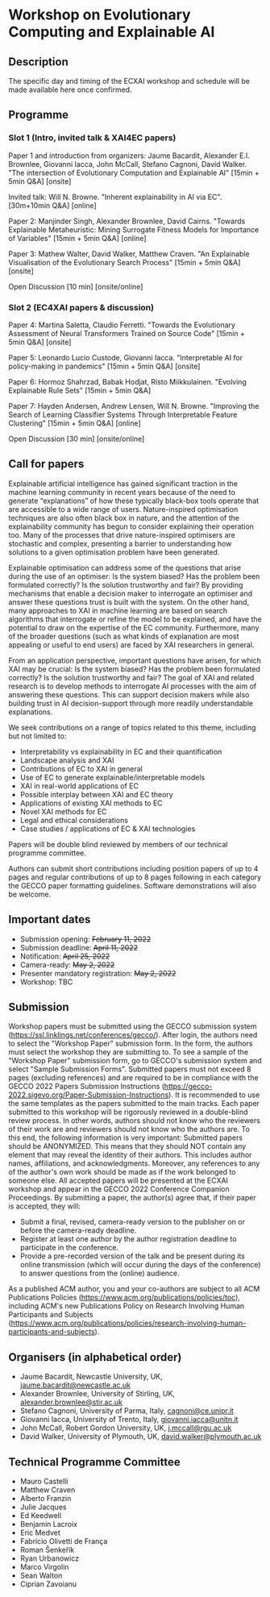 # Workshop on Evolutionary Computing and Explainable AI
## Description

The specific day and timing of the ECXAI workshop and schedule will be made available here once confirmed.

## Programme

### Slot 1 (Intro, invited talk & XAI4EC papers)

Paper 1 and introduction from organizers: Jaume Bacardit, Alexander E.I. Brownlee, Giovanni Iacca, John McCall, Stefano Cagnoni, David Walker. "The intersection of Evolutionary Computation and Explainable AI" [15min + 5min Q&A] [onsite]

Invited talk: Will N. Browne. "Inherent explainability in AI via EC". [30m+10min Q&A] [online]

Paper 2: Manjinder Singh, Alexander Brownlee, David Cairns. "Towards Explainable Metaheuristic: Mining Surrogate Fitness Models for Importance of Variables" [15min + 5min Q&A] [online]

Paper 3: Mathew Walter, David Walker, Matthew Craven. "An Explainable Visualisation of the Evolutionary Search Process" [15min + 5min Q&A] [onsite]

Open Discussion [10 min] [onsite/online]

### Slot 2 (EC4XAI papers & discussion)

Paper 4: Martina Saletta, Claudio Ferretti. "Towards the Evolutionary Assessment of Neural Transformers Trained on Source Code" [15min + 5min Q&A] [onsite]

Paper 5: Leonardo Lucio Custode, Giovanni Iacca. "Interpretable AI for policy-making in pandemics" [15min + 5min Q&A] [onsite]

Paper 6: Hormoz Shahrzad, Babak Hodjat, Risto Miikkulainen. "Evolving Explainable Rule Sets" [15min + 5min Q&A]

Paper 7: Hayden Andersen, Andrew Lensen, Will N. Browne. "Improving the Search of Learning Classifier Systems Through Interpretable Feature Clustering" [15min + 5min Q&A] [online]

Open Discussion [30 min] [onsite/online]


## Call for papers
Explainable artificial intelligence has gained significant traction in the machine learning community in recent years because of the need to generate “explanations” of how these typically black-box tools operate that are accessible to a wide range of users. Nature-inspired optimisation techniques are also often black box in nature, and the attention of the explainability community has begun to consider explaining their operation too. Many of the processes that drive nature-inspired optimisers are stochastic and complex, presenting a barrier to understanding how solutions to a given optimisation problem have been generated.

Explainable optimisation can address some of the questions that arise during the use of an optimiser: Is the system biased? Has the problem been formulated correctly? Is the solution trustworthy and fair? By providing mechanisms that enable a decision maker to interrogate an optimiser and answer these questions trust is built with the system. On the other hand, many approaches to XAI in machine learning are based on search algorithms that interrogate or refine the model to be explained, and have the potential to draw on the expertise of the EC community. Furthermore, many of the broader questions (such as what kinds of explanation are most appealing or useful to end users) are faced by XAI researchers in general.

From an application perspective, important questions have arisen, for which XAI may be crucial: Is the system biased? Has the problem been formulated correctly? Is the solution trustworthy and fair? The goal of XAI and related research is to develop methods to interrogate AI processes with the aim of answering these questions. This can support decision makers while also building trust in AI decision-support through more readily understandable explanations.

We seek contributions on a range of topics related to this theme, including but not limited to:
- Interpretability vs explainability in EC and their quantification
- Landscape analysis and XAI
- Contributions of EC to XAI in general
- Use of EC to generate explainable/interpretable models
- XAI in real-world applications of EC
- Possible interplay between XAI and EC theory
- Applications of existing XAI methods to EC
- Novel XAI methods for EC
- Legal and ethical considerations
- Case studies / applications of EC & XAI technologies

Papers will be double blind reviewed by members of our technical programme committee.

Authors can submit short contributions including position papers of up to 4 pages and regular contributions of up to 8 pages following in each category the GECCO paper formatting guidelines. Software demonstrations will also be welcome. 

## Important dates
 - Submission opening: ~~February 11, 2022~~
 - Submission deadline: ~~April 11, 2022~~
 - Notification: ~~April 25, 2022~~
 - Camera-ready: ~~May 2, 2022~~
 - Presenter mandatory registration: ~~May 2, 2022~~
 - Workshop: TBC

## Submission
Workshop papers must be submitted using the GECCO submission system (https://ssl.linklings.net/conferences/gecco/). After login, the authors need to select the "Workshop Paper" submission form. In the form, the authors must select the workshop they are submitting to. To see a sample of the "Workshop Paper" submission form, go to GECCO's submission system and select "Sample Submission Forms". Submitted papers must not exceed 8 pages (excluding references) and are required to be in compliance with the GECCO 2022 Papers Submission Instructions (https://gecco-2022.sigevo.org/Paper-Submission-Instructions). It is recommended to use the same templates as the papers submitted to the main tracks.  Each paper submitted to this workshop will be rigorously reviewed in a double-blind review process. In other words, authors should not know who the reviewers of their work are and reviewers should not know who the authors are. To this end, the following information is very important: Submitted papers should be ANONYMIZED. This means that they should NOT contain any element that may reveal the identity of their authors. This includes author names, affiliations, and acknowledgments. Moreover, any references to any of the author's own work should be made as if the work belonged to someone else. All accepted papers will be presented at the ECXAI workshop and appear in the GECCO 2022 Conference Companion Proceedings. By submitting a paper, the author(s) agree that, if their paper is accepted, they will:

 - Submit a final, revised, camera-ready version to the publisher on or before the camera-ready deadline.
 - Register at least one author by the author registration deadline to participate in the conference.
 - Provide a pre-recorded version of the talk and be present during its online transmission (which will occur during the days of the conference) to answer questions from the (online) audience.

As a published ACM author, you and your co-authors are subject to all ACM Publications Policies (https://www.acm.org/publications/policies/toc), including ACM's new Publications Policy on Research Involving Human Participants and Subjects (https://www.acm.org/publications/policies/research-involving-human-participants-and-subjects).

## Organisers (in alphabetical order)
 - Jaume Bacardit, Newcastle University, UK, jaume.bacardit@newcastle.ac.uk
 - Alexander Brownlee, University of Stirling, UK, alexander.brownlee@stir.ac.uk
 - Stefano Cagnoni, University of Parma, Italy, cagnoni@ce.unipr.it
 - Giovanni Iacca, University of Trento, Italy, giovanni.iacca@unitn.it
 - John McCall, Robert Gordon University, UK, j.mccall@rgu.ac.uk
 - David Walker, University of Plymouth, UK, david.walker@plymouth.ac.uk

## Technical Programme Committee
- Mauro Castelli
- Matthew Craven
- Alberto Franzin
- Julie Jacques
- Ed Keedwell
- Benjamin Lacroix
- Eric Medvet
- Fabrício Olivetti de França
- Roman Šenkeřík
- Ryan Urbanowicz
- Marco Virgolin
- Sean Walton
- Ciprian Zavoianu
